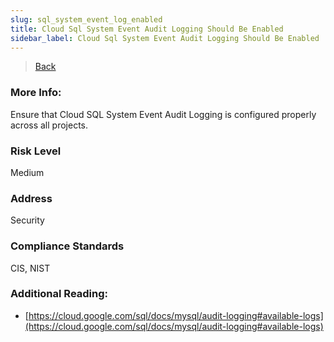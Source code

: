 ```yaml
---
slug: sql_system_event_log_enabled
title: Cloud Sql System Event Audit Logging Should Be Enabled
sidebar_label: Cloud Sql System Event Audit Logging Should Be Enabled
---
```

> [Back](../../gcploggingmonitoring)

### More Info:
Ensure that Cloud SQL System Event Audit Logging is configured properly across all projects.

### Risk Level
Medium

### Address
Security

### Compliance Standards
CIS, NIST

### Additional Reading:
- [https://cloud.google.com/sql/docs/mysql/audit-logging#available-logs](https://cloud.google.com/sql/docs/mysql/audit-logging#available-logs) 
